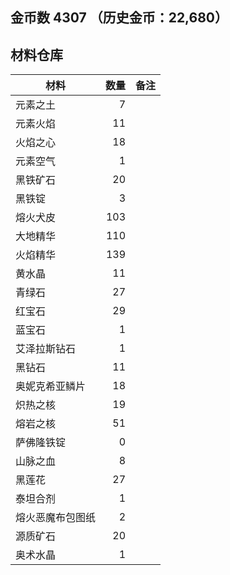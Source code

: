 ## 金币数 4307 （历史金币：22,680）
## 材料仓库
| 材料        | 数量   |  备注  |
| --------   | -----:  | :----:  |
| 元素之土      | 7   |        |
| 元素火焰      | 11   |        |
| 火焰之心        |   18   |      |
| 元素空气        |    1   |    |
|黑铁矿石|20||
|黑铁锭|3||
|熔火犬皮|103||
|大地精华|110||
|火焰精华|139||
|黄水晶|11||
|青绿石|27||
|红宝石|29||
|蓝宝石|1||
|艾泽拉斯钻石|1||
|黑钻石|11||
|奥妮克希亚鳞片|18||
|炽热之核|19||
|熔岩之核|51||
|萨佛隆铁锭|0||
|山脉之血|8||
|黑莲花|27||
|泰坦合剂|1||
|熔火恶魔布包图纸|2||
|源质矿石|20||
|奥术水晶|1||
